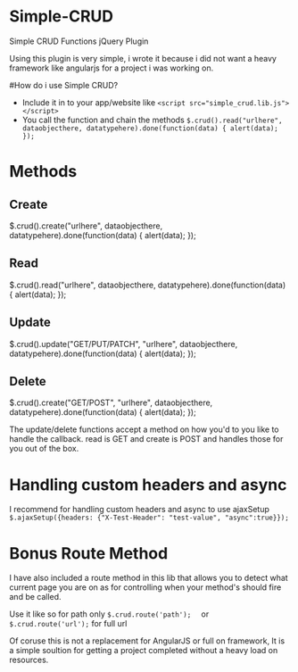 # Simple-CRUD
Simple CRUD Functions jQuery Plugin

Using this plugin is very simple, i wrote it because i did not want a heavy framework like angularjs for a project i was working on.

#How do i use Simple CRUD?

- Include it in to your app/website like ```<script src="simple_crud.lib.js"></script>```
- You call the function and chain the methods ``` $.crud().read("urlhere", dataobjecthere, datatypehere).done(function(data) {
       alert(data);
     }); ```

# Methods

## Create
$.crud().create("urlhere", dataobjecthere, datatypehere).done(function(data) { alert(data); });

## Read
$.crud().read("urlhere", dataobjecthere, datatypehere).done(function(data) { alert(data); });

## Update
$.crud().update("GET/PUT/PATCH", "urlhere", dataobjecthere, datatypehere).done(function(data) { alert(data); });

## Delete
$.crud().create("GET/POST", "urlhere", dataobjecthere, datatypehere).done(function(data) { alert(data); });

The update/delete functions accept a method on how you'd to you like to handle the callback. read is GET and create is POST and handles those for you out of the box.

# Handling custom headers and async

I recommend for handling custom headers and async to use ajaxSetup
``` $.ajaxSetup({headers: {"X-Test-Header": "test-value", "async":true}}); ```
     
# Bonus Route Method

I have also included a route method in this lib that allows you to detect what current page you are on as for controlling when your method's should fire and be called.

Use it like so for path only  ``` $.crud.route('path');   ``` or ``` $.crud.route('url'); ``` for full url

Of coruse this is not a replacement for AngularJS or full on framework, It is a simple soultion for getting a project completed without a heavy load on resources. 
